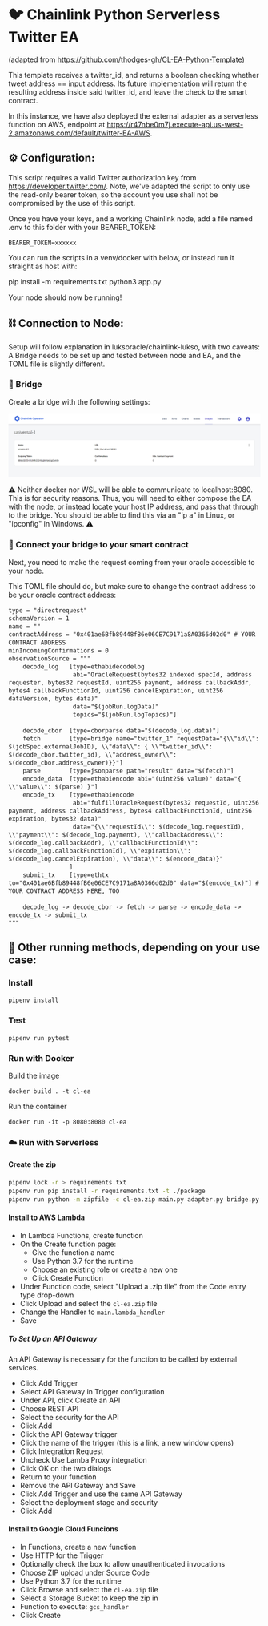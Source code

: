 # 🐦 Chainlink Python Serverless Twitter EA

(adapted from https://github.com/thodges-gh/CL-EA-Python-Template)

This template receives a twitter_id, and returns a boolean checking whether tweet address == input address. Its future implementation will return the resulting address inside said twitter_id, and leave the check to the smart contract.

In this instance, we have also deployed the external adapter as a serverless function on AWS, endpoint at https://r47nbe0m7j.execute-api.us-west-2.amazonaws.com/default/twitter-EA-AWS.

## ⚙️ Configuration:

This script requires a valid Twitter authorization key from https://developer.twitter.com/. Note, we've adapted the script to only use the read-only bearer token, so the account you use shall not be compromised by the use of this script.

Once you have your keys, and a working Chainlink node, add a file named .env to this folder with your BEARER_TOKEN:

```
BEARER_TOKEN=xxxxxx
```
You can run the scripts in a venv/docker with below, or instead run it straight as host with:

pip install -m requirements.txt
python3 app.py

Your node should now be running!

## ⛓️ Connection to Node:

Setup will follow explanation in luksoracle/chainlink-lukso, with two caveats: A Bridge needs to be set up and tested between node and EA, and the TOML file is slightly different.

### 🌉 Bridge

Create a bridge with the following settings:

![Alt text](./readme-assets/bridge.png)

:warning: Neither docker nor WSL will be able to communicate to localhost:8080. This is for security reasons. Thus, you will need to either compose the EA with the node, or instead locate your host IP address, and pass that through to the bridge. You should be able to find this via an "ip a" in Linux, or "ipconfig" in Windows.  :warning:

### 📝 Connect your bridge to your smart contract

Next, you need to make the request coming from your oracle accessible to your node.

This TOML file should do, but make sure to change the contract address to be your oracle contract address:

```
type = "directrequest"
schemaVersion = 1
name = ""
contractAddress = "0x401ae6Bfb89448fB6e06CE7C9171a8A0366d02d0" # YOUR CONTRACT ADDRESS
minIncomingConfirmations = 0
observationSource = """
    decode_log   [type=ethabidecodelog
                  abi="OracleRequest(bytes32 indexed specId, address requester, bytes32 requestId, uint256 payment, address callbackAddr, bytes4 callbackFunctionId, uint256 cancelExpiration, uint256 dataVersion, bytes data)"
                  data="$(jobRun.logData)"
                  topics="$(jobRun.logTopics)"]

    decode_cbor  [type=cborparse data="$(decode_log.data)"]
    fetch        [type=bridge name="twitter_1" requestData="{\\"id\\": $(jobSpec.externalJobID), \\"data\\": { \\"twitter_id\\": $(decode_cbor.twitter_id), \\"address_owner\\": $(decode_cbor.address_owner)}}"]
    parse        [type=jsonparse path="result" data="$(fetch)"]
    encode_data  [type=ethabiencode abi="(uint256 value)" data="{ \\"value\\": $(parse) }"]
    encode_tx    [type=ethabiencode
                  abi="fulfillOracleRequest(bytes32 requestId, uint256 payment, address callbackAddress, bytes4 callbackFunctionId, uint256 expiration, bytes32 data)"
                  data="{\\"requestId\\": $(decode_log.requestId), \\"payment\\": $(decode_log.payment), \\"callbackAddress\\": $(decode_log.callbackAddr), \\"callbackFunctionId\\": $(decode_log.callbackFunctionId), \\"expiration\\": $(decode_log.cancelExpiration), \\"data\\": $(encode_data)}"
                 ]
    submit_tx    [type=ethtx to="0x401ae6Bfb89448fB6e06CE7C9171a8A0366d02d0" data="$(encode_tx)"] # YOUR CONTRACT ADDRESS HERE, TOO

    decode_log -> decode_cbor -> fetch -> parse -> encode_data -> encode_tx -> submit_tx
"""
```

## 🏃 Other running methods, depending on your use case:

### Install

```
pipenv install

```

### Test

```
pipenv run pytest
```

### Run with Docker

Build the image

```
docker build . -t cl-ea
```

Run the container

```
docker run -it -p 8080:8080 cl-ea
```

### ☁️ Run with Serverless

#### Create the zip

```bash
pipenv lock -r > requirements.txt
pipenv run pip install -r requirements.txt -t ./package
pipenv run python -m zipfile -c cl-ea.zip main.py adapter.py bridge.py ./package/*
```

#### Install to AWS Lambda

- In Lambda Functions, create function
- On the Create function page:
  - Give the function a name
  - Use Python 3.7 for the runtime
  - Choose an existing role or create a new one
  - Click Create Function
- Under Function code, select "Upload a .zip file" from the Code entry type drop-down
- Click Upload and select the `cl-ea.zip` file
- Change the Handler to `main.lambda_handler`
- Save

##### To Set Up an API Gateway

An API Gateway is necessary for the function to be called by external services.

- Click Add Trigger
- Select API Gateway in Trigger configuration
- Under API, click Create an API
- Choose REST API
- Select the security for the API
- Click Add
- Click the API Gateway trigger
- Click the name of the trigger (this is a link, a new window opens)
- Click Integration Request
- Uncheck Use Lamba Proxy integration
- Click OK on the two dialogs
- Return to your function
- Remove the API Gateway and Save
- Click Add Trigger and use the same API Gateway
- Select the deployment stage and security
- Click Add


#### Install to Google Cloud Funcions

- In Functions, create a new function
- Use HTTP for the Trigger
- Optionally check the box to allow unauthenticated invocations
- Choose ZIP upload under Source Code
- Use Python 3.7 for the runtime
- Click Browse and select the `cl-ea.zip` file
- Select a Storage Bucket to keep the zip in
- Function to execute: `gcs_handler`
- Click Create
